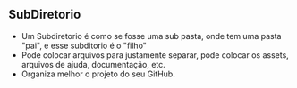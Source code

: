 
## SubDiretorio
- Um Subdiretorio é como se fosse uma sub pasta, onde tem uma pasta "pai", e esse subditorio é o "filho"
- Pode colocar arquivos para justamente separar, pode colocar os assets, arquivos de ajuda, documentação, etc.
- Organiza melhor o projeto do seu GitHub.
